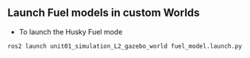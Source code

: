 ## Launch Fuel models in custom Worlds

* To launch the Husky Fuel mode 
```
ros2 launch unit01_simulation_L2_gazebo_world fuel_model.launch.py
```